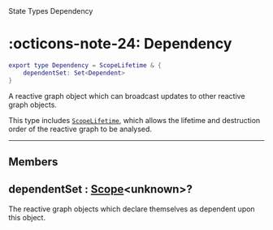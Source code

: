 <nav class="fusiondoc-api-breadcrumbs">
	<span>State</span>
	<span>Types</span>
	<span>Dependency</span>
</nav>

<h1 class="fusiondoc-api-header" markdown>
	<span class="fusiondoc-api-icon" markdown>:octicons-note-24:</span>
	<span class="fusiondoc-api-name">Dependency</span>
</h1>

```Lua
export type Dependency = ScopeLifetime & {
	dependentSet: Set<Dependent>
}
```

A reactive graph object which can broadcast updates to other reactive graph
objects.

This type includes [`ScopeLifetime`](../../../memory/types/scopelifetime), which
allows the lifetime and destruction order of the reactive graph to be analysed.

-----

## Members

<h2 markdown>
	dependentSet
	<span class="fusiondoc-api-type">
		: <a href="../../../memory/types/scope">Scope</a>&lt;unknown&gt;?
	</span>
</h2>

The reactive graph objects which declare themselves as dependent upon this
object.